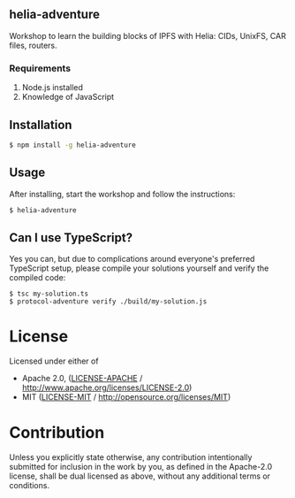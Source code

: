 ## helia-adventure

Workshop to learn the building blocks of IPFS with Helia: CIDs, UnixFS, CAR files, routers.

### Requirements

1. Node.js installed
2. Knowledge of JavaScript

## Installation

```sh
$ npm install -g helia-adventure
```

## Usage

After installing, start the workshop and follow the instructions:

```sh
$ helia-adventure
```

## Can I use TypeScript?

Yes you can, but due to complications around everyone's preferred TypeScript setup, please compile your solutions yourself and verify the compiled code:

```console
$ tsc my-solution.ts
$ protocol-adventure verify ./build/my-solution.js
```

# License

Licensed under either of

- Apache 2.0, ([LICENSE-APACHE](https://github.com/libp2p/js-libp2p-protocol-adventure/LICENSE-APACHE) / <http://www.apache.org/licenses/LICENSE-2.0>)
- MIT ([LICENSE-MIT](https://github.com/libp2p/js-libp2p-protocol-adventure/LICENSE-MIT) / <http://opensource.org/licenses/MIT>)

# Contribution

Unless you explicitly state otherwise, any contribution intentionally submitted for inclusion in the work by you, as defined in the Apache-2.0 license, shall be dual licensed as above, without any additional terms or conditions.
